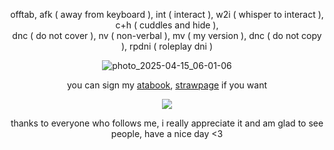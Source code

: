 <div align="center">

offtab, afk ( away from keyboard ), int ( interact ), w2i ( whisper to interact ), c+h ( cuddles and hide ),<br/> dnc ( do not cover ), nv ( non-verbal ), mv ( my version ), dnc ( do not copy ), rpdni ( roleplay dni )

![photo_2025-04-15_06-01-06](https://github.com/user-attachments/assets/7d5df11d-b157-4142-b665-b14d9caab8f6)<br/>

you can sign my [atabook](https://astariomaggelen.atabook.org/), [strawpage](https://astariomaggelen.straw.page/) if you want

![](https://komarev.com/ghpvc/?username=astariomaggelen&color=d1e853&base=2376&label)

thanks to everyone who follows me, i really appreciate it and am glad to see people, have a nice day <3

